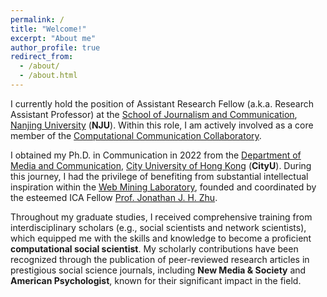 ```yaml
---
permalink: /
title: "Welcome!"
excerpt: "About me"
author_profile: true
redirect_from: 
  - /about/
  - /about.html
---
```


I currently hold the position of Assistant Research Fellow (a.k.a. Research Assistant Professor) at the [School of Journalism and Communication](https://jc.nju.edu.cn/en9/main.htm), [Nanjing University](https://www.nju.edu.cn/EN/main.htm) (**NJU**). Within this role, I am actively involved as a core member of the [Computational Communication Collaboratory](https://computational-communication.com/). 

I obtained my Ph.D. in Communication in 2022 from the [Department of Media and Communication](https://www.cityu.edu.hk/com), [City University of Hong Kong](https://www.cityu.edu.hk/) (**CityU**). During this journey, I had the privilege of benefiting from substantial intellectual inspiration within the [Web Mining Laboratory](http://weblab.com.cityu.edu.hk/blog/), founded and coordinated by the esteemed ICA Fellow [Prof. Jonathan J. H. Zhu](https://scholar.google.com/citations?user=q41vFFQAAAAJ&hl=en). 

Throughout my graduate studies, I received comprehensive training from interdisciplinary scholars (e.g., social scientists and network scientists), which equipped me with the skills and knowledge to become a proficient **computational social scientist**. My scholarly contributions have been recognized through the publication of peer-reviewed research articles in prestigious social science journals, including **New Media & Society** and **American Psychologist**, known for their significant impact in the field.

<!-- ![amp](https://user-images.githubusercontent.com/13479560/192248602-d9331847-e450-4c34-a465-204e682620a4.png) -->
<!-- ![nms](https://user-images.githubusercontent.com/13479560/190389298-a3b1924d-b6aa-4c48-b75a-151f8b40d45e.png) -->

<script type='text/javascript' id='clustrmaps' src='https://cdn.clustrmaps.com/map_v2.js?cl=ffffff&w=a&t=tt&d=1h3_yqLtidGBKa77va7G0NQLX5vIy9hsyF0ATc-N8GQ'></script>

<!-- <a class="twitter-timeline" href="https://twitter.com/jssyczc?ref_src=twsrc%5Etfw">Recent Tweets by Zhicong Chen</a> <script async src="https://platform.twitter.com/widgets.js" charset="utf-8"></script> -->
